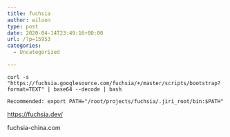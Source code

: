 ```yaml
---
title: fuchsia
author: wiloon
type: post
date: 2020-04-14T23:49:16+00:00
url: /?p=15953
categories:
  - Uncategorized

---
```

<pre><code class="language-bash line-numbers">curl -s "https://fuchsia.googlesource.com/fuchsia/+/master/scripts/bootstrap?format=TEXT" | base64 --decode | bash

Recommended: export PATH="/root/projects/fuchsia/.jiri_root/bin:$PATH"
</code></pre>

https://fuchsia.dev/
  
fuchsia-china.com